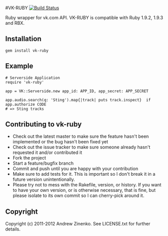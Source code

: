 #VK-RUBY
[![Build Status](https://secure.travis-ci.org/zinenko/vk-ruby.png)](http://travis-ci.org/zinenko/vk-ruby)

Ruby wrapper for vk.com API.
VK-RUBY is compatible with Ruby 1.9.2, 1.9.3 and RBX.

## Installation

```
gem install vk-ruby
```

## Example

```.ruby
# Serverside Application
require 'vk-ruby'

app = VK::Serverside.new app_id: APP_ID, app_secret: APP_SECRET

app.audio.search(q: 'Sting').map{|track| puts track.inspect}  if app.authorize CODE
# => Sting tracks
```

## Contributing to vk-ruby

* Check out the latest master to make sure the feature hasn't been implemented or the bug hasn't been fixed yet
* Check out the issue tracker to make sure someone already hasn't requested it and/or contributed it
* Fork the project
* Start a feature/bugfix branch
* Commit and push until you are happy with your contribution
* Make sure to add tests for it. This is important so I don't break it in a future version unintentionally.
* Please try not to mess with the Rakefile, version, or history. If you want to have your own version, or is otherwise necessary, that is fine, but please isolate to its own commit so I can cherry-pick around it.

## Copyright

Copyright (c) 2011-2012 Andrew Zinenko. See LICENSE.txt for further details.